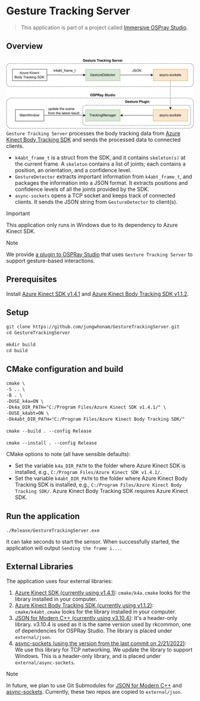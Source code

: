 # Gesture Tracking Server
> This application is part of a project called [Immersive OSPray Studio](https://github.com/jungwhonam/ImmersiveOSPRay).

## Overview
![](GestureTrackingServer.png)
`Gesture Tracking Server` processes the body tracking data from [Azure Kinect Body Tracking SDK](https://github.com/microsoft/Azure-Kinect-Sensor-SDK/blob/develop/docs/usage.md) and sends the processed data to connected clients.
* `k4abt_frame_t` is a struct from the SDK, and it contains `skeleton(s)` at the current frame. A `skeleton` contains a list of joints; each contains a position, an orientation, and a confidence level. 
* `GestureDetector` extracts important information from `k4abt_frame_t`, and packages the information into a JSON format. It extracts positions and confidence levels of all the joints provided by the SDK. 
* `async-sockets` opens a TCP socket and keeps track of connected clients. It sends the JSON string from `GestureDetector` to client(s).
  
> [!IMPORTANT]
> This application only runs in Windows due to its dependency to Azure Kinect SDK.

> [!NOTE]
> We provide [a plugin to OSPRay Studio](https://github.com/JungWhoNam/ospray_studio/tree/jungwho.nam-feature-plugin-gesture/plugins/gesture_plugin) that uses `Gesture Tracking Server` to support gesture-based interactions.

## Prerequisites
Install [Azure Kinect SDK v1.4.1](https://github.com/microsoft/Azure-Kinect-Sensor-SDK/blob/develop/docs/usage.md) and [Azure Kinect Body Tracking SDK v1.1.2](https://learn.microsoft.com/en-us/azure/kinect-dk/body-sdk-download).

## Setup
```shell
git clone https://github.com/jungwhonam/GestureTrackingServer.git
cd GestureTrackingServer

mkdir build
cd build
```


## CMake configuration and build
```shell
cmake \
-S .. \
-B . \
-DUSE_k4a=ON \
-Dk4a_DIR_PATH="C:/Program Files/Azure Kinect SDK v1.4.1/" \
-DUSE_k4abt=ON \
-Dk4abt_DIR_PATH="C:/Program Files/Azure Kinect Body Tracking SDK/"

cmake --build . --config Release

cmake --install . --config Release
```
CMake options to note (all have sensible defaults):

* Set the variable ```k4a_DIR_PATH``` to the folder where Azure Kinect SDK is installed, e.g., `C:/Program Files/Azure Kinect SDK v1.4.1/`. 
* Set the variable ```k4abt_DIR_PATH``` to the folder where Azure Kinect Body Tracking SDK is installed, e.g., `C:/Program Files/Azure Kinect Body Tracking SDK/`. Azure Kinect Body Tracking SDK requires Azure Kinect SDK.

## Run the application
```
./Release/GestureTrackingServer.exe
```
It can take seconds to start the sensor. When successfully started, the application will output `Sending the frame i...`.

## External Libraries
The application uses four external libraries:
1. [Azure Kinect SDK (currently using v1.4.1)](https://github.com/microsoft/Azure-Kinect-Sensor-SDK/blob/develop/docs/usage.md): ```cmake/k4a.cmake``` looks for the library installed in your computer. 
2. [Azure Kinect Body Tracking SDK (currently using v1.1.2)](https://learn.microsoft.com/en-us/azure/kinect-dk/body-sdk-download): ```cmake/k4abt.cmake``` looks for the library installed in your computer.
3. [JSON for Modern C++ (currently using v3.10.4)](https://github.com/nlohmann/json): It's a header-only library. v3.10.4 is used as it is the same version used by rkcommon, one of dependencies for OSPRay Studio. The library is placed under ```external/json```.
4. [async-sockets (using the version from the last commit on 2/21/2022)](https://github.com/eminfedar/async-sockets-cpp): We use this library for TCP networking. We update the library to support Windows. This is a header-only library, and is placed under ```external/async-sockets```.


> [!NOTE]
> In future, we plan to use Git Submodules for 
[JSON for Modern C++](https://github.com/nlohmann/json) and [async-sockets](https://github.com/eminfedar/async-sockets-cpp). Currently, these two repos are copied to ```external/json```.
